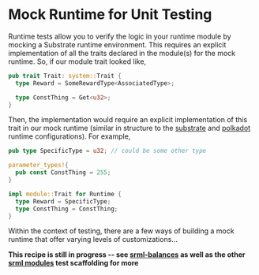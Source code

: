 # Mock Runtime for Unit Testing

Runtime tests allow you to verify the logic in your runtime module by mocking a Substrate runtime environment. This requires an explicit implementation of all the traits declared in the module(s) for the mock runtime. So, if our module trait looked like,

```rust
pub trait Trait: system::Trait {
  type Reward = SomeRewardType<AssociatedType>;

  type ConstThing = Get<u32>;
}
```

Then, the implementation would require an explicit implementation of this trait in our mock runtime (similar in structure to the [substrate](https://github.com/paritytech/substrate/tree/master/node/runtime) and [polkadot](https://github.com/paritytech/polkadot/blob/master/runtime/src/lib.rs) runtime configurations). For example,

```rust
pub type SpecificType = u32; // could be some other type

parameter_types!{
  pub const ConstThing = 255;
}

impl module::Trait for Runtime {
  type Reward = SpecificType;
  type ConstThing = ConstThing;
}
```

Within the context of testing, there are a few ways of building a mock runtime that offer varying levels of customizations...

**This recipe is still in progress -- see [srml-balances](https://github.com/paritytech/substrate/tree/master/srml/balances/src) as well as the other [srml modules](https://github.com/paritytech/substrate/tree/master/srml) test scaffolding for more**

<!-- ## in-progress scaffolding

What are runtime errors?

Panic vs Error Handling

Reminder: never panic

Reminder: verify first, write last

Custom Error Messages: [`decl_error`](https://crates.parity.io/srml_support/macro.decl_error.html) -->